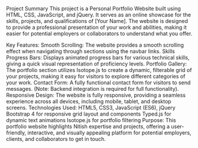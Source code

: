 Project Summary
This project is a Personal Portfolio Website built using HTML, CSS, JavaScript, and jQuery. It serves as an online showcase for the skills, projects, and qualifications of [Your Name]. The website is designed to provide a professional presentation of your work and abilities, making it easier for potential employers or collaborators to understand what you offer.

Key Features:
Smooth Scrolling: The website provides a smooth scrolling effect when navigating through sections using the navbar links.
Skills Progress Bars: Displays animated progress bars for various technical skills, giving a quick visual representation of proficiency levels.
Portfolio Gallery: The portfolio section utilizes Isotope.js to create a dynamic, filterable grid of your projects, making it easy for visitors to explore different categories of your work.
Contact Form: A fully functional contact form for visitors to send messages. (Note: Backend integration is required for full functionality).
Responsive Design: The website is fully responsive, providing a seamless experience across all devices, including mobile, tablet, and desktop screens.
Technologies Used:
HTML5, CSS3, JavaScript (ES6), jQuery
Bootstrap 4 for responsive grid layout and components
Typed.js for dynamic text animations
Isotope.js for portfolio filtering
Purpose:
This portfolio website highlights Nitish expertise and projects, offering a user-friendly, interactive, and visually appealing platform for potential employers, clients, and collaborators to get in touch.
